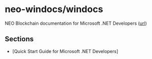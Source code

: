 # neo-windocs/windocs

NEO Blockchain documentation for Microsoft .NET Developers ([url](https://github.com/mwherman2000/neo-windocs/tree/master/windocs))

## Sections

* [Quick Start Guide for Microsoft .NET Developers]
